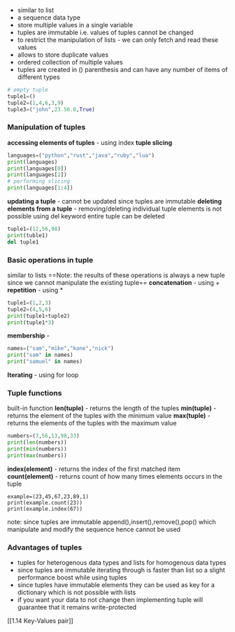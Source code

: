 - similar to list
- a sequence data type
- store multiple values in a single variable
- tuples are immutable i.e. values of tuples cannot be changed
- to restrict the manipulation of lists - we can only fetch and read these values
- allows to store duplicate values
- ordered collection of multiple values
- tuples are created in () parenthesis and can have any number of items of different types
```py
# empty tuple
tuple1=() 
tuple2=(1,4,6,3,9)
tuple3=("john",23.56.0,True)
```
### Manipulation of tuples
**accessing elements of tuples** - using index
**tuple slicing**
```py
languages=("python","rust","java","ruby","lua")
print(languages)
print(languages[0])
print(languages[2])
# performing slicing
print(languages[1:4])
```
**updating a tuple** - cannot be updated since tuples are immutable
**deleting elements from a tuple** - removing/deleting individual tuple elements is not possible using del keyword entire tuple can be deleted
```py
tuple1=(12,56,98)
print(tuble1)
del tuple1
```
### Basic operations in tuple
similar to lists 
==Note: the results of these operations is always a new tuple since we cannot manipulate the existing tuple==
**concatenation** - using +
**repetition** - using *
```py
tuple1=(1,2,3)
tuple2=(4,5,6)
print(tuple1+tuple2)
print(tuple1*3)
```
**membership** -  
```py
names=("sam","mike","kane","nick")
print("sam" in names)
print("samuel" in names)
```
**Iterating** - using for loop

### Tuple functions
built-in function
**len(tuple)** - returns the length of the tuples
**min(tuple)** - returns the element of the tuples with the minimum value
**max(tuple)** - returns the elements of the tuples with the maximum value
```py
numbers=(3,56,13,98,33)
print(len(numbers))
print(min(numbers))
print(max(numbers))
```
**index(element)** - returns the index of the first matched item
**count(element)** - returns count of how many times elements occurs in the tuple
```
example=(23,45,67,23,89,1)
print(example.count(23))
print(example.index(67))
```

note: since tuples are immutable append(),insert(),remove(),pop() which manipulate and modify the sequence hence cannot be used
### Advantages of tuples
- tuples for heterogenous data types and lists for homogenous data types
- since tuples are immutable iterating through is faster than list so a slight performance boost while using tuples
- since tuples have immutable elements they can be used as key for a dictionary which is not possible with lists
- if you want your data to not change then implementing tuple will guarantee that it remains write-protected

[[1.14 Key-Values pair]]
